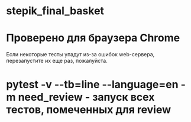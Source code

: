 # stepik_final_basket

# Проверено для браузера Chrome
Если некоторые тесты упадут из-за ошибок web-сервера, перезапустите их еще раз, пожалуйста.
# pytest -v --tb=line --language=en -m need_review  - запуск всех тестов, помеченных для review
